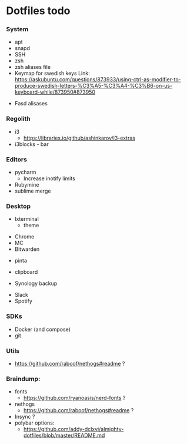 # Dotfiles todo

### System
+ apt
+ snapd
+ SSH
+ zsh
+ zsh aliases file
+ Keymap for swedish keys
  Link: https://askubuntu.com/questions/873933/using-ctrl-as-modifier-to-produce-swedish-letters-%C3%A5-%C3%A4-%C3%B6-on-us-keyboard-while/873950#873950
- Fasd alisases


### Regolith
- i3
  - https://libraries.io/github/ashinkarov/i3-extras
- i3blocks - bar

### Editors
+ pycharm
  + Increase inotify limits 
+ Rubymine
+ sublime merge

### Desktop
- lxterminal
  - theme 
+ Chrome
+ MC
+ Bitwarden
- pinta
+ clipboard
- Synology backup
+ Slack
+ Spotify

### SDKs
+ Docker (and compose)
+ git


### Utils
- https://github.com/raboof/nethogs#readme ?

### Braindump:
- fonts
  - https://github.com/ryanoasis/nerd-fonts  ?
- nethogs
  - https://github.com/raboof/nethogs#readme ?
- Insync ?
- polybar options:
  - https://github.com/addy-dclxvi/almighty-dotfiles/blob/master/README.md